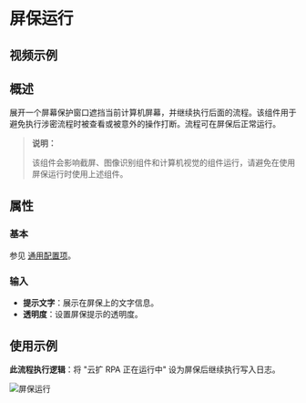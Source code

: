 # 屏保运行

## 视频示例

## 概述

展开一个屏幕保护窗口遮挡当前计算机屏幕，并继续执行后面的流程。该组件用于避免执行涉密流程时被查看或被意外的操作打断。流程可在屏保后正常运行。

> **说明：**
>
> 该组件会影响截屏、图像识别组件和计算机视觉的组件运行，请避免在使用屏保运行时使用上述组件。

## 属性

### 基本

参见 [通用配置项](../../Appendix/CommonConfigurationItems.md)。

### 输入

- **提示文字**：展示在屏保上的文字信息。
- **透明度**：设置屏保提示的透明度。

## 使用示例

**此流程执行逻辑**：将 "云扩 RPA 正在运行中" 设为屏保后继续执行写入日志。

![屏保运行](https://docimages.blob.core.chinacloudapi.cn/images/Activities/screensaver20220408.png)
